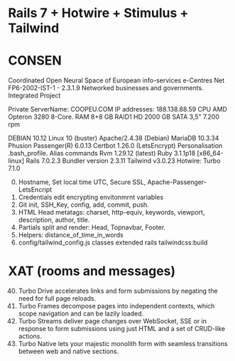 # Rails 7 + Hotwire + Stimulus + Tailwind

# CONSEN
Coordinated Open Neural Space of European info-services e-Centres Net
FP6-2002-IST-1 - 2.3.1.9 Networked businesses and governments. Integrated Project

Private ServerName: COOPEU.COM
IP addresses: 188.138.88.59
CPU	AMD Opteron 3280 8-Core. RAM	8+8 GB
RAID1 HD	2000 GB SATA 3,5" 7.200 rpm

DEBIAN 10.12 Linux 10 (buster)
Apache/2.4.38 (Debian)
MariaDB 10.3.34
Phusion Passenger(R) 6.0.13
Certbot 1.26.0 (LetsEncrypt)
Personalisation .bash_profile. Alias commands
Rvm 1.29.12 (latest)
Ruby 3.1.1p18 [x86_64-linux]
Rails 7.0.2.3
Bundler version 2.3.11
Tailwind v3.0.23
Hotwire: Turbo 7.1.0

000) Hostname, Set local time UTC, Secure SSL, Apache-Passenger-LetsEncript 
00) Credentials edit encrypting envitonmrnt variables
01) Git init, SSH_Key, config, add, commit, push.
02) HTML Head metatags: charset, http-equiv, keywords, viewport, description, author, title.
03) Partials split and render: Head, Topnavbar, Footer.
04) Helpers: distance_of_time_in_words
05) config/tailwind_config.js classes extended rails tailwindcss:build


# XAT (rooms and messages)
040) Turbo Drive accelerates links and form submissions by negating the need for full page reloads.
041) Turbo Frames decompose pages into independent contexts, which scope navigation and can be lazily loaded.
042) Turbo Streams deliver page changes over WebSocket, SSE or in response to form submissions using just HTML and a set of CRUD-like actions.
043) Turbo Native lets your majestic monolith form with seamless transitions between web and native sections.
